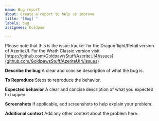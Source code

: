 ```yaml
---
name: Bug report
about: Create a report to help us improve
title: "[Bug] "
labels: bug
assignees: Goldpaw

---
```


Please note that this is the issue tracker for the Dragonflight/Retail version of AzeriteUI. For the Wrath Classic version visit [https://github.com/GoldpawsStuff/AzeriteUI4/issues](github.com/GoldpawsStuff/AzeriteUI4/issues)

**Describe the bug**
A clear and concise description of what the bug is.

**To Reproduce**
Steps to reproduce the behavior.

**Expected behavior**
A clear and concise description of what you expected to happen.

**Screenshots**
If applicable, add screenshots to help explain your problem.

**Additional context**
Add any other context about the problem here.
